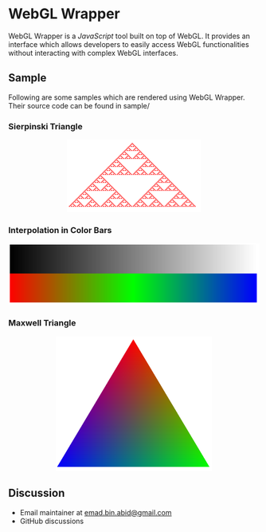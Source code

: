 # WebGL Wrapper
WebGL Wrapper is a _JavaScript_ tool built on top of WebGL. It provides an interface which allows developers to easily access WebGL functionalities without interacting with complex WebGL interfaces.

## Sample
Following are some samples which are rendered using WebGL Wrapper. Their source code can be found in sample/

### Sierpinski Triangle
<p align="center">
	<img src="./assets/img/sierpinski.PNG" alt="Sierpinski Triangle">
</p>

### Interpolation in Color Bars
<p align="center">
	<img src="./assets/img/colorbar.PNG" alt="Color Bars">
</p>

### Maxwell Triangle
<p align="center">
	<img src="./assets/img/maxwell.PNG" alt="Maxwell Triangle">
</p>

## Discussion
- Email maintainer at [emad.bin.abid@gmail.com](emad.bin.abid@gmail.com)
- GitHub discussions